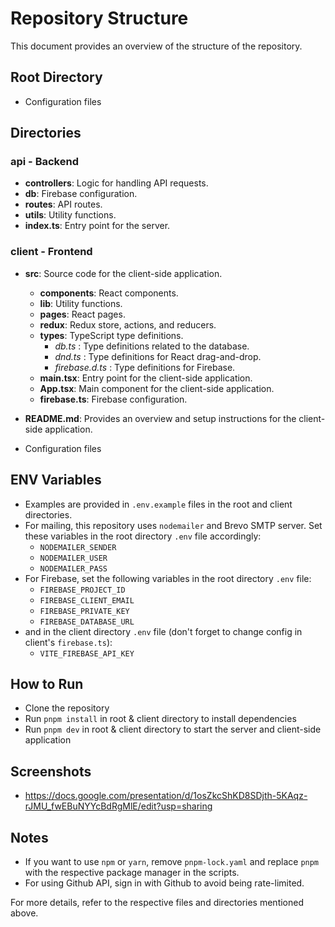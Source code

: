 # Repository Structure

This document provides an overview of the structure of the repository.

## Root Directory

- Configuration files

## Directories

### api - Backend

- **controllers**: Logic for handling API requests.
- **db**: Firebase configuration.
- **routes**: API routes.
- **utils**: Utility functions.
- **index.ts**: Entry point for the server.

### client - Frontend

- **src**: Source code for the client-side application.

  - **components**: React components.
  - **lib**: Utility functions.
  - **pages**: React pages.
  - **redux**: Redux store, actions, and reducers.
  - **types**: TypeScript type definitions.
    - _db.ts_ : Type definitions related to the database.
    - _dnd.ts_ : Type definitions for React drag-and-drop.
    - _firebase.d.ts_ : Type definitions for Firebase.
  - **main.tsx**: Entry point for the client-side application.
  - **App.tsx**: Main component for the client-side application.
  - **firebase.ts**: Firebase configuration.

- **README.md**: Provides an overview and setup instructions for the client-side application.
- Configuration files

## ENV Variables

- Examples are provided in `.env.example` files in the root and client directories.
- For mailing, this repository uses `nodemailer` and Brevo SMTP server. Set these variables in the root directory `.env` file accordingly:
  - `NODEMAILER_SENDER`
  - `NODEMAILER_USER`
  - `NODEMAILER_PASS`
- For Firebase, set the following variables in the root directory `.env` file:
  - `FIREBASE_PROJECT_ID`
  - `FIREBASE_CLIENT_EMAIL`
  - `FIREBASE_PRIVATE_KEY`
  - `FIREBASE_DATABASE_URL`
- and in the client directory `.env` file (don't forget to change config in client's `firebase.ts`):
  - `VITE_FIREBASE_API_KEY`

## How to Run

- Clone the repository
- Run `pnpm install` in root & client directory to install dependencies
- Run `pnpm dev` in root & client directory to start the server and client-side application

## Screenshots

- https://docs.google.com/presentation/d/1osZkcShKD8SDjth-5KAqz-rJMU_fwEBuNYYcBdRgMlE/edit?usp=sharing

## Notes

- If you want to use `npm` or `yarn`, remove `pnpm-lock.yaml` and replace `pnpm` with the respective package manager in the scripts.
- For using Github API, sign in with Github to avoid being rate-limited.

For more details, refer to the respective files and directories mentioned above.
